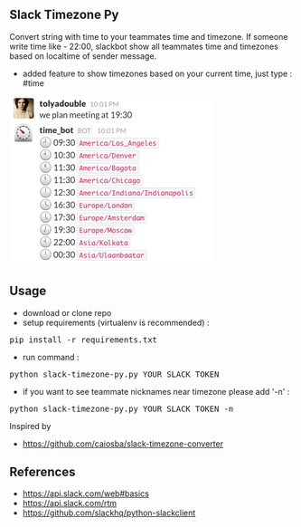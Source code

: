 ## Slack Timezone Py

Convert string with time to your teammates time and timezone. If someone write time like - 22:00, slackbot show all
teammates time and timezones based on localtime of sender message.
* added feature to show timezones based on your current time, just type : #time

![Screenshot](image.png?raw=true "Screenshot")

## Usage
* download or clone repo
* setup requirements (virtualenv is recommended) :
<pre>
pip install -r requirements.txt
</pre>
* run command :
<pre>
python slack-timezone-py.py YOUR_SLACK_TOKEN
</pre>
* if you want to see teammate nicknames near timezone please add '-n' :
<pre>
python slack-timezone-py.py YOUR_SLACK_TOKEN -n
</pre>

Inspired by
* https://github.com/caiosba/slack-timezone-converter

## References

* https://api.slack.com/web#basics
* https://api.slack.com/rtm
* https://github.com/slackhq/python-slackclient